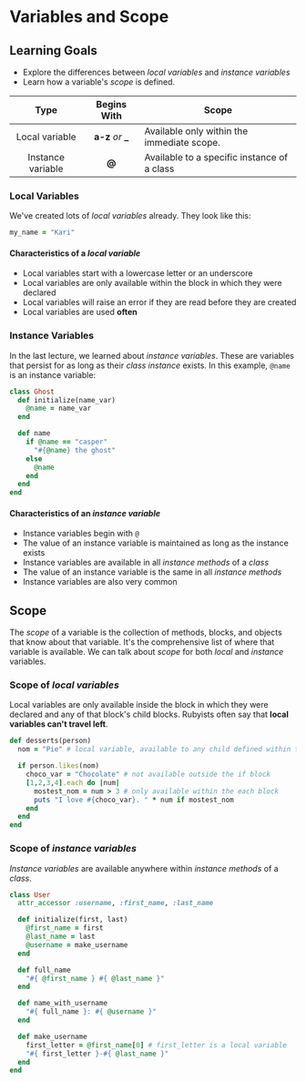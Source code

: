 # Variables and Scope
## Learning Goals
- Explore the differences between _local variables_ and _instance variables_
- Learn how a variable's _scope_ is defined.

| Type             | Begins With        | Scope                                    |
|:----------------:|:------------------:|------------------------------------------|
|Local variable    | **a-z** *or* **_** | Available only within the immediate scope.
|Instance variable | **@**              | Available to a specific instance of a class

### Local Variables
We've created lots of _local variables_ already. They look like this:

```ruby
my_name = "Kari"
```

#### Characteristics of a _local variable_
- Local variables start with a lowercase letter or an underscore
- Local variables are only available within the block in which they were declared
- Local variables will raise an error if they are read before they are created
- Local variables are used __often__

### Instance Variables
In the last lecture, we learned about _instance variables_. These are variables that persist for as long as their _class instance_ exists. In this example, `@name` is an instance variable:

```ruby
class Ghost
  def initialize(name_var)
    @name = name_var
  end

  def name
    if @name == "casper"
      "#{@name} the ghost"
    else
      @name
    end
  end
end
```

#### Characteristics of an _instance variable_
- Instance variables begin with `@`
- The value of an instance variable is maintained as long as the instance exists
- Instance variables are available in all _instance methods_ of a _class_
- The value of an instance variable is the same in all _instance methods_
- Instance variables are also very common

## Scope
The _scope_ of a variable is the collection of methods, blocks, and objects that know about that variable. It's the comprehensive list of where that variable is available. We can talk about _scope_ for both _local_ and _instance_ variables.

### Scope of _local variables_
Local variables are only available inside the block in which they were declared and any of that block's child blocks. Rubyists often say that __local variables can't travel left__.

```ruby
def desserts(person)
  nom = "Pie" # local variable, available to any child defined within this same method.

  if person.likes(nom)
    choco_var = "Chocolate" # not available outside the if block
    [1,2,3,4].each do |num|
      mostest_nom = num > 3 # only available within the each block
      puts "I love #{choco_var}. " * num if mostest_nom
    end
  end
end
```

### Scope of _instance variables_
_Instance variables_ are available anywhere within _instance methods_ of a _class_.

```ruby
class User
  attr_accessor :username, :first_name, :last_name

  def initialize(first, last)
    @first_name = first
    @last_name = last
    @username = make_username
  end

  def full_name
    "#{ @first_name } #{ @last_name }"
  end

  def name_with_username
    "#{ full_name }: #{ @username }"
  end

  def make_username
    first_letter = @first_name[0] # first_letter is a local variable
    "#{ first_letter }-#{ @last_name }"
  end
end
```
